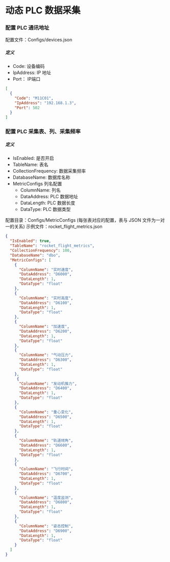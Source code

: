 # 动态 PLC 数据采集

### 配置 PLC 通讯地址

配置文件：Configs/devices.json
##### 定义
- Code: 设备编码
- IpAddress: IP 地址
- Port： IP端口

```json
[
  {
    "Code": "M11C01",
    "IpAddress": "192.168.1.3",
    "Port": 502
  }
]
```

### 配置 PLC 采集表、列、采集频率

##### 定义

- IsEnabled: 是否开启
- TableName: 表名
- CollectionFrequency: 数据采集频率
- DatabaseName: 数据库名称
- MetricConfigs 列名配置
  - ColumnName: 列名
  - DataAddress: PLC 数据地址
  - DataLength: PLC 数据长度
  - DataType: PLC 数据类型


配置目录：Configs/MetricConfigs (每张表对应的配置，表与 JSON 文件为一对一的关系)
示例文件：rocket_flight_metrics.json

```json
{
  "IsEnabled": true,
  "TableName": "rocket_flight_metrics",
  "CollectionFrequency": 100,
  "DatabaseName": "dbo",
  "MetricConfigs": [
    {
      "ColumnName": "实时速度",
      "DataAddress": "D6000",
      "DataLength": 1,
      "DataType": "float"
    },
    {
      "ColumnName": "实时高度",
      "DataAddress": "D6100",
      "DataLength": 1,
      "DataType": "float"
    },
    {
      "ColumnName": "加速度",
      "DataAddress": "D6200",
      "DataLength": 1,
      "DataType": "float"
    },
    {
      "ColumnName": "气动压力",
      "DataAddress": "D6300",
      "DataLength": 1,
      "DataType": "float"
    },
     {
      "ColumnName": "发动机推力",
      "DataAddress": "D6400",
      "DataLength": 1,
      "DataType": "float"
    },
    {
      "ColumnName": "重心变化",
      "DataAddress": "D6500",
      "DataLength": 1,
      "DataType": "float"
    },
    {
      "ColumnName": "轨道倾角",
      "DataAddress": "D6600",
      "DataLength": 1,
      "DataType": "float"
    },
    {
      "ColumnName": "飞行时间",
      "DataAddress": "D6700",
      "DataLength": 1,
      "DataType": "float"
    },
    {
      "ColumnName": "温度监测",
      "DataAddress": "D6800",
      "DataLength": 1,
      "DataType": "float"
    },
    {
      "ColumnName": "姿态控制",
      "DataAddress": "D6900",
      "DataLength": 1,
      "DataType": "float"
    }
  ]
}
```
